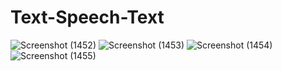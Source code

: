 # Text-Speech-Text
![Screenshot (1452)](https://github.com/AnuragJaiswal9548/Text-Speech-Text/assets/98201910/26e83a2d-342b-4727-a6cf-1aabe321552a)
![Screenshot (1453)](https://github.com/AnuragJaiswal9548/Text-Speech-Text/assets/98201910/76e8f610-3cb4-4028-883f-859ef2c8eec8)
![Screenshot (1454)](https://github.com/AnuragJaiswal9548/Text-Speech-Text/assets/98201910/d94283a3-926d-44b0-983b-a712c3a8e493)
![Screenshot (1455)](https://github.com/AnuragJaiswal9548/Text-Speech-Text/assets/98201910/b2a3e7e1-3395-4596-8f63-3521283ade73)

